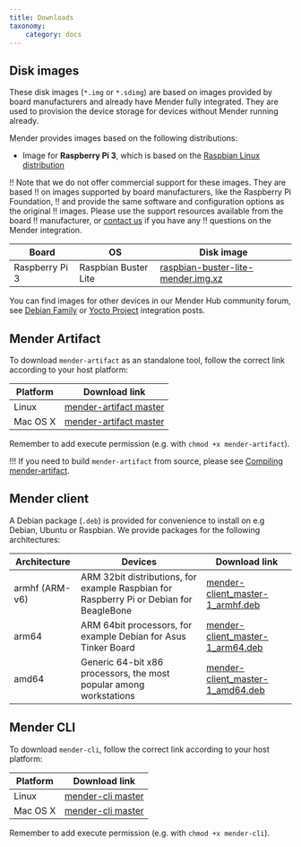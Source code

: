 ```yaml
---
title: Downloads
taxonomy:
    category: docs
---
```


## Disk images

These disk images (`*.img` or `*.sdimg`) are based on images provided by board
manufacturers and already have Mender fully integrated. They are used to
provision the device storage for devices without Mender running already.

Mender provides images based on the following distributions:

* Image for **Raspberry Pi 3**, which is based on the [Raspbian Linux
  distribution](https://www.raspberrypi.org/downloads/raspbian/?target=_blank)

!! Note that we do not offer commercial support for these images. They are based
!! on images supported by board manufacturers, like the Raspberry Pi Foundation,
!! and provide the same software and configuration options as the original
!! images. Please use the support resources available from the board
!! manufacturer, or [contact us](mailto:contact@mender.io) if you have any
!! questions on the Mender integration.

| Board            | OS                   | Disk image                                                               |
|------------------|----------------------|--------------------------------------------------------------------------|
| Raspberry Pi 3   | Raspbian Buster Lite | [raspbian-buster-lite-mender.img.xz][raspbian-buster-lite-mender.img.xz] |

<!--AUTOVERSION: "mender-%.img.xz"/mender -->
[raspbian-buster-lite-mender.img.xz]: https://d4o6e0uccgv40.cloudfront.net/2019-09-26-raspbian-buster-lite/arm/2019-09-26-raspbian-buster-lite-mender-master.img.xz

You can find images for other devices in our Mender Hub community forum, see
[Debian Family](https://hub.mender.io/c/board-integrations/debian-family/11) or
[Yocto Project](https://hub.mender.io/c/board-integrations/yocto-project/10)
integration posts.

## Mender Artifact

To download `mender-artifact` as an standalone tool, follow the correct link
according to your host platform:

<!--AUTOVERSION: "mender-artifact %"/mender-artifact -->
| Platform | Download link                                                |
|----------|--------------------------------------------------------------|
| Linux    | [mender-artifact master][x.x.x_mender-artifact-linux]     |
| Mac OS X | [mender-artifact master][x.x.x_mender-artifact-darwin] |

Remember to add execute permission (e.g. with `chmod +x mender-artifact`).

!!! If you need to build `mender-artifact` from source, please see [Compiling mender-artifact](../artifacts/modifying-a-mender-artifact#compiling-mender-artifact).

<!--AUTOVERSION: "mender-artifact/%/"/mender-artifact -->
[x.x.x_mender-artifact-linux]: https://d1b0l86ne08fsf.cloudfront.net/mender-artifact/master/linux/mender-artifact
<!--AUTOVERSION: "mender-artifact/%/"/mender-artifact -->
[x.x.x_mender-artifact-darwin]: https://d1b0l86ne08fsf.cloudfront.net/mender-artifact/master/darwin/mender-artifact

## Mender client

A Debian package (`.deb`) is provided for convenience to install on e.g Debian,
Ubuntu or Raspbian. We provide packages for the following architectures:

<!--AUTOVERSION: "mender-client_%-1"/mender -->
| Architecture   | Devices                                   | Download link                                                       |
|----------------|-------------------------------------------|---------------------------------------------------------------------|
| armhf (ARM-v6) | ARM 32bit distributions, for example Raspbian for Raspberry Pi or Debian for BeagleBone | [mender-client_master-1_armhf.deb][mender-client_x.x.x-1_armhf.deb] |
| arm64 | ARM 64bit processors, for example Debian for Asus Tinker Board | [mender-client_master-1_arm64.deb][mender-client_x.x.x-1_arm64.deb] |
| amd64 | Generic 64-bit x86 processors, the most popular among workstations | [mender-client_master-1_amd64.deb][mender-client_x.x.x-1_amd64.deb] |

<!--AUTOVERSION: "cloudfront.net/%/"/mender "mender-client_%-1_armhf.deb"/mender -->
[mender-client_x.x.x-1_armhf.deb]: https://d1b0l86ne08fsf.cloudfront.net/master/dist-packages/debian/armhf/mender-client_master-1_armhf.deb
<!--AUTOVERSION: "cloudfront.net/%/"/mender "mender-client_%-1_arm64.deb"/mender -->
[mender-client_x.x.x-1_arm64.deb]: https://d1b0l86ne08fsf.cloudfront.net/master/dist-packages/debian/arm64/mender-client_master-1_arm64.deb
<!--AUTOVERSION: "cloudfront.net/%/"/mender "mender-client_%-1_amd64.deb"/mender -->
[mender-client_x.x.x-1_amd64.deb]: https://d1b0l86ne08fsf.cloudfront.net/master/dist-packages/debian/amd64/mender-client_master-1_amd64.deb

## Mender CLI

To download `mender-cli`, follow the correct link according to your host
platform:

<!--AUTOVERSION: "mender-cli %"/mender-cli -->
| Platform | Download link                                                |
|----------|--------------------------------------------------------------|
| Linux    | [mender-cli master][x.x.x_mender-cli-linux]                  |
| Mac OS X | [mender-cli master][x.x.x_mender-cli-darwin]                 |

Remember to add execute permission (e.g. with `chmod +x mender-cli`).

<!--AUTOVERSION: "mender-cli/%/"/mender-cli -->
[x.x.x_mender-cli-linux]: https://d1b0l86ne08fsf.cloudfront.net/mender-cli/master/linux/mender-cli
<!--AUTOVERSION: "mender-cli/%/"/mender-cli -->
[x.x.x_mender-cli-darwin]: https://d1b0l86ne08fsf.cloudfront.net/mender-cli/master/darwin/mender-cli
